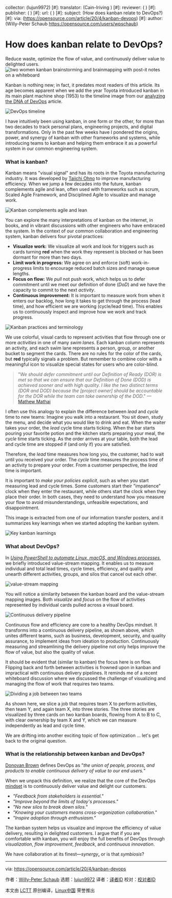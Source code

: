 collector: (lujun9972)
[#]: translator: (Cain-Iriving )
[#]: reviewer: ( )
[#]: publisher: ( )
[#]: url: ( )
[#]: subject: (How does kanban relate to DevOps?)
[#]: via: (https://opensource.com/article/20/4/kanban-devops)
[#]: author: (Willy-Peter Schaub https://opensource.com/users/wpschaub)

How does kanban relate to DevOps?
======
Reduce waste, optimize the flow of value, and continuously deliver value
to delighted users.
![two women kanban brainstorming and brainmapping with post-it notes on a whiteboard ][1]

Kanban is nothing new; in fact, it predates most readers of this article. Its age becomes apparent when we add the year Toyota introduced kanban in its main plant machine shop (1953) to the timeline image from our [analyzing the DNA of DevOps][2] article.

![DevOps timeline][3]

I have intuitively been using kanban, in one form or the other, for more than two decades to track personal plans, engineering projects, and digital transformations. Only in the past few weeks have I pondered the origins, power, and synergy of kanban with other frameworks and systems, while introducing teams to kanban and helping them embrace it as a powerful system in our common engineering system.

### What is kanban?

Kanban means "visual signal" and has its roots in the Toyota manufacturing industry. It was developed by [Taiichi Ohno][4] to improve manufacturing efficiency. When we jump a few decades into the future, kanban complements agile and lean, often used with frameworks such as scrum, Scaled Agile Framework, and Disciplined Agile to visualize and manage work.

![Kanban complements agile and lean][5]

You can explore the many interpretations of kanban on the internet, in books, and in vibrant discussions with other engineers who have embraced the system. In the context of our common collaboration and engineering system, kanban delivers four pivotal practices:

  * **Visualize work:** We visualize all work and look for triggers such as cards turning **red** when the work they represent is blocked or has been dormant for more than two days.
  * **Limit work in progress:** We agree on and enforce (soft) work-in-progress limits to encourage reduced batch sizes and manage queue lengths.
  * **Focus on flow:** We _pull_ not push work, which helps us to defer commitment until we meet our definition of done (_DoD_) and we have the capacity to commit to the next _activity_.
  * **Continuous improvement:** It is important to measure work from when it enters our backlog, how long it takes to get through the process (lead time), and how efficient we are working (cycle/lead time). This enables us to continuously inspect and improve how we work and track progress.



![Kanban practices and terminology][6]

We use colorful, visual cards to represent activities that flow through one or more _activities_ in one of many _swim lanes_. Each kanban column represents an activity, and each swim lane represents a person, group, or another bucket to segment the cards. There are no rules for the color of the cards, but **red** typically signals a problem. But remember to combine color with a meaningful icon to visualize special states for users who are color-blind.

> "_We should defer commitment until our Definition of Ready (DOR) is met so that we can ensure that our Definition of Done (DOD) is achieved sooner and with high quality. I like the two distinct terms (DOR and DOD) because the [project owner] should be accountable for the DOR while the team can take ownership of the DOD_." —[Mathew Mathai][7]

I often use this analogy to explain the difference between _lead_ and _cycle_ time to new teams: Imagine you walk into a restaurant. You sit down, study the menu, and decide what you would like to drink and eat. When the waiter takes your order, the _lead_ cycle time starts ticking. When the bar starts pouring your favorite potion and the kitchen starts preparing your meal, the _cycle_ time starts ticking. As the order arrives at your table, both the lead and cycle time are stopped if (and only if) you are satisfied.

Therefore, the _lead_ time measures how long you, the customer, had to wait until you received your order. The _cycle_ time measures the process time of an activity to prepare your order. From a customer perspective, the _lead_ time is important.

It is important to _make your policies explicit_, such as when you start measuring lead and cycle times. Some customers start their "impatience" clock when they enter the restaurant, while others start the clock when they place their order. In both cases, they need to understand how you measure your flow to avoid misunderstandings, unfeasible expectations, and disappointment.

This image is extracted from one of our information transfer posters, and it summarizes key learnings when we started adopting the kanban system.

![Key kanban learnings][8]

### What about DevOps?

In _[Using PowerShell to automate Linux, macOS, and Windows processes][9]_, we briefly introduced value-stream mapping. It enables us to measure individual and total lead times, cycle times, efficiency, and quality and unearth different activities, groups, and silos that cancel out each other.

![value-stream mapping][10]

You will notice a similarity between the kanban board and the value-stream mapping images. Both _visualize_ and _focus_ on the flow of activities represented by individual cards pulled across a visual board.

![Continuous delivery pipeline][11]

Continuous flow and efficiency are core to a healthy DevOps mindset. It transforms into a continuous delivery pipeline, as shown above, which unites different teams, such as business, development, security, and quality assurance, to implement ideas from ideation to production. Continuously measuring and streamlining the delivery pipeline not only helps improve the flow of value, but also the quality of value.

It should be evident that (similar to kanban) the focus here is on flow. Flipping back and forth between activities is frowned upon in kanban and impractical with continuous delivery pipelines. It reminds me of a recent whiteboard discussion where we discussed the challenge of visualizing and managing the flow of work that requires two teams.

![Dividing a job between two teams][12]

As shown here, we slice a job that requires team X to perform activities, then team Y, and again team X, into three stories. The three stories are visualized by three cards on two kanban boards, flowing from A to B to C, with clear ownership by team X and Y, which we can measure independently as lead and cycle time.

We are drifting into another exciting topic of flow optimization … let's get back to the original question.

### What is the relationship between kanban and DevOps?

[Donovan Brown][13] defines DevOps as "_the union of people, process, and products to enable continuous delivery of value to our end users._"

When we unpack this definition, we realize that the core of the DevOps [mindset][14] is to continuously deliver value and delight our customers.

  * _"Feedback from stakeholders is essential."_
  * _"Improve beyond the limits of today's processes."_
  * _"No new silos to break down silos."_
  * _"Knowing your customers means cross-organization collaboration."_
  * _"Inspire adoption through enthusiasm."_



The kanban system helps us visualize and improve the efficiency of value delivery, resulting in delighted customers. I argue that if you are comfortable with kanban, you will enjoy the full benefits of DevOps through _visualization_, _flow improvement_, _feedback_, and _continuous innovation_.

We have collaboration at its finest—_synergy_**,** or is that _symbiosis_?

--------------------------------------------------------------------------------

via: https://opensource.com/article/20/4/kanban-devops

作者：[Willy-Peter Schaub][a]
选题：[lujun9972][b]
译者：[译者ID](https://github.com/译者ID)
校对：[校对者ID](https://github.com/校对者ID)

本文由 [LCTT](https://github.com/LCTT/TranslateProject) 原创编译，[Linux中国](https://linux.cn/) 荣誉推出

[a]: https://opensource.com/users/wpschaub
[b]: https://github.com/lujun9972
[1]: https://opensource.com/sites/default/files/styles/image-full-size/public/lead-images/whiteboard-brainstorming-brainmapping-design-thinking-postits-kanban.png?itok=Is2Tg1Jk (Brainstorming with post-it notes on a whiteboard)
[2]: https://opensource.com/article/18/11/analyzing-devops
[3]: https://opensource.com/sites/default/files/uploads/devops-timeline.png (DevOps timeline)
[4]: https://en.wikipedia.org/wiki/Taiichi_Ohno
[5]: https://opensource.com/sites/default/files/uploads/kanban-agile-lean-devops.png (Kanban complements agile and lean)
[6]: https://opensource.com/sites/default/files/uploads/kanban-practices-terms.png (Kanban practices and terminology)
[7]: https://opensource.com/users/anicheinc
[8]: https://opensource.com/sites/default/files/uploads/kanban-key-learnings.png (Key kanban learnings)
[9]: https://opensource.com/article/20/2/devops-automation
[10]: https://opensource.com/sites/default/files/uploads/value-stream-mapping.png (value-stream mapping)
[11]: https://opensource.com/sites/default/files/uploads/cd-pipeline.png (Continuous delivery pipeline)
[12]: https://opensource.com/sites/default/files/uploads/splitting-jobs.png (Dividing a job between two teams)
[13]: https://www.donovanbrown.com/post/what-is-devops
[14]: https://opensource.com/article/19/5/values-devops-mindset
